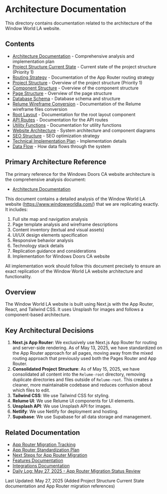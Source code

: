 # Architecture Documentation

This directory contains documentation related to the architecture of the Window World LA website.

## Contents

- [Architecture Documentation](./architecture-documentation.md) - Comprehensive analysis and implementation plan
- [Project Structure Current State](./project-structure-current-state.md) - Current state of the project structure (Priority 1)
- [Routing Strategy](./routing-strategy.md) - Documentation of the App Router routing strategy
- [Project Structure](./project-structure.md) - Overview of the project structure (Priority 1)
- [Component Structure](./component-structure.md) - Overview of the component structure
- [Page Structure](./page-structure.md) - Overview of the page structure
- [Database Schema](./database-schema.md) - Database schema and structure
- [Relume Wireframe Conversion](./relume-wireframe-conversion.md) - Documentation of the Relume wireframe files conversion
- [Root Layout](./root-layout.md) - Documentation for the root layout component
- [API Routes](./api-routes.md) - Documentation for the API routes
- [Utility Functions](./utility-functions.md) - Documentation for utility functions
- [Website Architecture](./website-architecture.md) - System architecture and component diagrams
- [SEO Structure](./seo-structure.md) - SEO optimization strategy
- [Technical Implementation Plan](./technical-implementation-plan.md) - Implementation details
- [Data Flow](./data-flow.md) - How data flows through the system

## Primary Architecture Reference

The primary reference for the Windows Doors CA website architecture is the comprehensive analysis document:

- [Architecture Documentation](./architecture-documentation.md)

This document contains a detailed analysis of the Window World LA website (https://www.windowworldla.com/) that we are replicating exactly. It includes:

1. Full site map and navigation analysis
2. Page template analysis and wireframe descriptions
3. Content inventory (textual and visual assets)
4. UI/UX design elements specification
5. Responsive behavior analysis
6. Technology stack details
7. Replication guidance and considerations
8. Implementation for Windows Doors CA website

All implementation work should follow this document precisely to ensure an exact replication of the Window World LA website architecture and functionality.

## Overview

The Window World LA website is built using Next.js with the App Router, React, and Tailwind CSS. It uses Unsplash for images and follows a component-based architecture.

## Key Architectural Decisions

1. **Next.js App Router**: We exclusively use Next.js App Router for routing and server-side rendering. As of May 13, 2025, we have standardized on the App Router approach for all pages, moving away from the mixed routing approach that previously used both the Pages Router and App Router.
2. **Consolidated Project Structure**: As of May 15, 2025, we have consolidated all content into the `Relume-root` directory, removing duplicate directories and files outside of `Relume-root`. This creates a cleaner, more maintainable codebase and reduces confusion about which files to edit.
3. **Tailwind CSS**: We use Tailwind CSS for styling.
4. **Relume UI**: We use Relume UI components for UI elements.
5. **Unsplash API**: We use Unsplash API for images.
6. **Netlify**: We use Netlify for deployment and hosting.
7. **Supabase**: We use Supabase for all data storage and management.

## Related Documentation

- [App Router Migration Tracking](../migration/app-router-migration-tracking.md)
- [App Router Standardization Plan](../processes/app-router-standardization-plan.md)
- [Next Steps for App Router Migration](../migration/next-steps-for-app-router-migration.md)
- [Features Documentation](../features/index.md)
- [Integrations Documentation](../integrations/index.md)
- [Daily Log: May 27, 2025 - App Router Migration Status Review](../daily-logs/2025-05-27-app-router-migration-status-review.md)

Last Updated: May 27, 2025 (Added Project Structure Current State documentation and App Router migration references)

